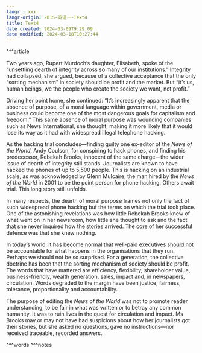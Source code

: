 ```yaml
---
langr : xxx
langr-origin: 2015-英语一-Text4
title: Text4
date created: 2024-03-09T9:29:09
date modified: 2024-03-18T10:27:44
---
```


^^^article

Two years ago, Rupert Murdoch’s daughter, Elisabeth, spoke of the “unsettling dearth of integrity across so many of our institutions.” Integrity had collapsed, she argued, because of a collective acceptance that the only “sorting mechanism” in society should be profit and the market. But “it’s us, human beings, we the people who create the society we want, not profit.”

Driving her point home, she continued: “It’s increasingly apparent that the absence of purpose, of a moral language within government, media or business could become one of the most dangerous goals for capitalism and freedom.” This same absence of moral purpose was wounding companies such as News International, she thought, making it more likely that it would lose its way as it had with widespread illegal telephone hacking.

As the hacking trial concludes—finding guilty one ex-editor of the _News of the World_, Andy Coulson, for conspiring to hack phones, and finding his predecessor, Rebekah Brooks, innocent of the same charge—the wider issue of dearth of integrity still stands. Journalists are known to have hacked the phones of up to 5,500 people. This is hacking on an industrial scale, as was acknowledged by Glenn Mulcaire, the man hired by the _News of the World_ in 2001 to be the point person for phone hacking. Others await trial. This long story still unfolds.

In many respects, the dearth of moral purpose frames not only the fact of such widespread phone hacking but the terms on which the trial took place. One of the astonishing revelations was how little Rebekah Brooks knew of what went on in her newsroom, how little she thought to ask and the fact that she never inquired how the stories arrived. The core of her successful defence was that she knew nothing.

In today’s world, it has become normal that well-paid executives should not be accountable for what happens in the organisations that they run. Perhaps we should not be so surprised. For a generation, the collective doctrine has been that the sorting mechanism of society should be profit. The words that have mattered are efficiency, flexibility, shareholder value, business-friendly, wealth generation, sales, impact and, in newspapers, circulation. Words degraded to the margin have been justice, fairness, tolerance, proportionality and accountability.

The purpose of editing the _News of the World_ was not to promote reader understanding, to be fair in what was written or to betray any common humanity. It was to ruin lives in the quest for circulation and impact. Ms Brooks may or may not have had suspicions about how her journalists got their stories, but she asked no questions, gave no instructions—nor received traceable, recorded answers.




^^^words
^^^notes
